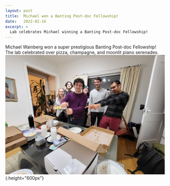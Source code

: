 ```yaml
---
layout: post
title:  Michael won a Banting Post-doc Fellowship!
date:   2022-02-16
excerpt: >
  Lab celebrates Michael winning a Banting Post-doc Fellowship!
---
```


Michael Wainberg won a super prestigious Banting Post-doc Fellowship! The lab celebrated over pizza, champagne, and moonlit piano serenades.
![bubbly](/images/lab_fun/michael_banting_2022/bubbly.jpeg "bubbly"){:height="600px"}
